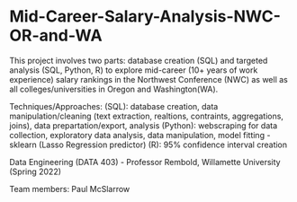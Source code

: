 # Mid-Career-Salary-Analysis-NWC-OR-and-WA
This project involves two parts: database creation (SQL) and targeted analysis (SQL, Python, R) to explore mid-career (10+ years of work experience) salary rankings in the Northwest Conference (NWC) as well as all colleges/universities in Oregon and Washington(WA).

Techniques/Approaches:
  (SQL): database creation, data manipulation/cleaning (text extraction, realtions, contraints, aggregations, joins), data prepartation/export, analysis
  (Python): webscraping for data collection, exploratory data analysis, data manipulation, model fitting - sklearn (Lasso Regression predictor)
  (R): 95% confidence interval creation 
  
Data Engineering (DATA 403) - Professor Rembold, Willamette University (Spring 2022)

Team members: Paul McSlarrow
